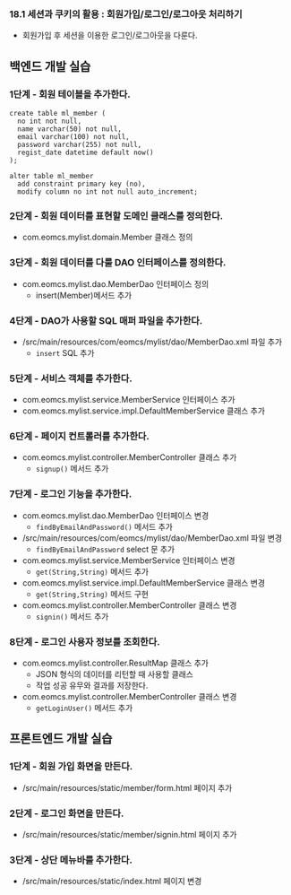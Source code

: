 ### 18.1 세션과 쿠키의 활용 : 회원가입/로그인/로그아웃 처리하기

- 회원가입 후 세션을 이용한 로그인/로그아웃을 다룬다.

## 백엔드 개발 실습

### 1단계 - 회원 테이블을 추가한다.

```
create table ml_member (
  no int not null,
  name varchar(50) not null,
  email varchar(100) not null,
  password varchar(255) not null,
  regist_date datetime default now()
);

alter table ml_member
  add constraint primary key (no),
  modify column no int not null auto_increment;
```

### 2단계 - 회원 데이터를 표현할 도메인 클래스를 정의한다.

- com.eomcs.mylist.domain.Member 클래스 정의


### 3단계 - 회원 데이터를 다룰 DAO 인터페이스를 정의한다.

- com.eomcs.mylist.dao.MemberDao 인터페이스 정의
  - insert(Member)메서드 추가

### 4단계 - DAO가 사용할 SQL 매퍼 파일을 추가한다.

- /src/main/resources/com/eomcs/mylist/dao/MemberDao.xml 파일 추가
  - `insert` SQL 추가

### 5단계 - 서비스 객체를 추가한다.

- com.eomcs.mylist.service.MemberService 인터페이스 추가
- com.eomcs.mylist.service.impl.DefaultMemberService 클래스 추가

### 6단계 - 페이지 컨트롤러를 추가한다.

- com.eomcs.mylist.controller.MemberController 클래스 추가
  - `signup()` 메서드 추가

### 7단계 - 로그인 기능을 추가한다.

- com.eomcs.mylist.dao.MemberDao 인터페이스 변경
  - `findByEmailAndPassword()` 메서드 추가
- /src/main/resources/com/eomcs/mylist/dao/MemberDao.xml 파일 변경
  - `findByEmailAndPassword` select 문 추가
- com.eomcs.mylist.service.MemberService 인터페이스 변경
  - `get(String,String)` 메서드 추가
- com.eomcs.mylist.service.impl.DefaultMemberService 클래스 변경
  - `get(String,String)` 메서드 구현
- com.eomcs.mylist.controller.MemberController 클래스 변경
  - `signin()` 메서드 추가

### 8단계 - 로그인 사용자 정보를 조회한다.

- com.eomcs.mylist.controller.ResultMap 클래스 추가
  - JSON 형식의 데이터를 리턴할 때 사용할 클래스
  - 작업 성공 유무와 결과를 저장한다.
- com.eomcs.mylist.controller.MemberController 클래스 변경
  - `getLoginUser()` 메서드 추가

## 프론트엔드 개발 실습

### 1단계 - 회원 가입 화면을 만든다.

- /src/main/resources/static/member/form.html 페이지 추가

### 2단계 - 로그인 화면을 만든다.

- /src/main/resources/static/member/signin.html 페이지 추가

### 3단계 - 상단 메뉴바를 추가한다.

- /src/main/resources/static/index.html 페이지 변경

#
